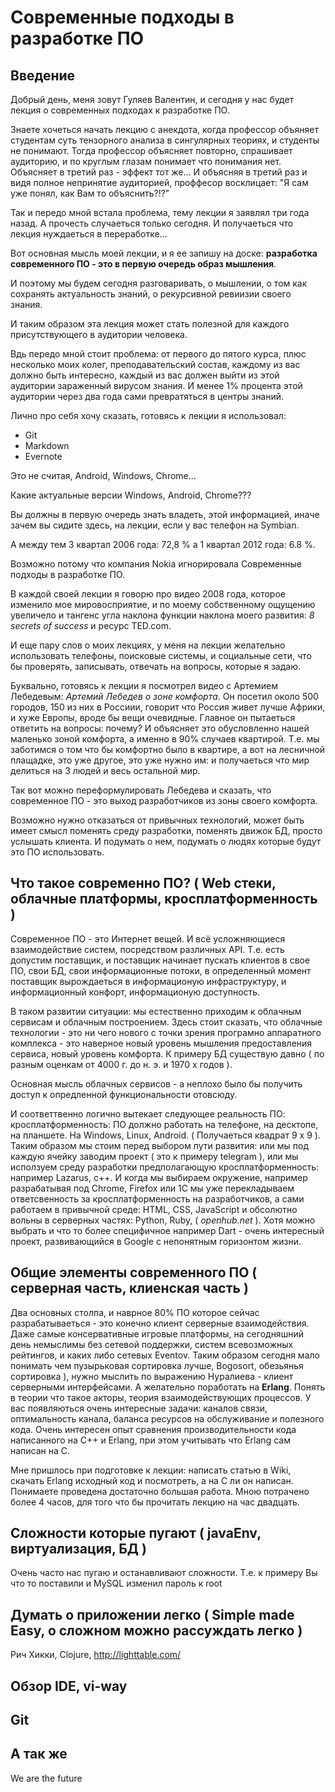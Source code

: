 Современные подходы в разработке ПО
================

## Введение
Добрый день, меня зовут Гуляев Валентин, и сегодня у нас будет лекция о современных подходах к разработке ПО.

Знаете хочеться начать лекцию с анекдота, когда профессор объяняет студентам суть тензорного анализа в сингулярных теориях, и студенты не понимают. Тогда профессор объясняет повторно, спрашивает аудиторию, и по круглым глазам понимает что понимания нет. Объясняет в третий раз - эффект тот же... И объясняя в третий раз и видя полное непринятие аудиторией, проффесор восклицает: "Я сам уже понял, как Вам то объяснить?!?"

Так и передо мной встала проблема, тему лекции я заявлял три года назад. А прочесть случаеться только сегодня. И получаеться что лекция нуждаеться в переработке...

Вот основная мысль моей лекции, и я ее запишу на доске: **разработка современного ПО - это в первую очередь образ мышления**.

И поэтому мы будем сегодня разговаривать, о мышлении, о том как сохранять актуальность знаний, о рекурсивной ревиизии своего знания.

И таким образом эта лекция может стать полезной для каждого присутствующего в аудитории человека.

Вдь передо мной стоит проблема: от первого до пятого курса, плюс несколько моих колег, преподавательский состав, каждому из вас должно быть интересно, каждый из вас должен выйти из этой аудитории зараженный вирусом знания. И менее 1% процента этой аудитории через два года сами превратяться в центры знаний.

Лично про себя хочу сказать, готовясь к лекции я использовал:
* Git
* Markdown
* Evernote

Это не считая, Android, Windows, Chrome...

Какие актуальные версии Windows, Android, Chrome???

Вы должны в первую очередь знать владеть, этой информацией, иначе зачем вы сидите здесь, на лекции, если у вас телефон на Symbian.

А между тем 3 квартал 2006 года: 72,8 % а 1 квартал 2012 года: 6.8 %.

Возможно потому что компания Nokia игнорировала Современные подходы в разработке ПО.

В каждой своей лекции я говорю про видео 2008 года, которое изменило мое мировосприятие, и по моему собственному ощущению увеличело и тангенс угла наклона функции наклона моего развития: *8 secrets of success* и ресурс TED.com.

И еще пару слов о моих лекциях, у меня на лекции желательно использовать телефоны, поисковые системы, и социальные сети, что бы проверять, записывать, отвечать на вопросы, которые я задаю. 

Буквально, готовясь к лекции я посмотрел видео с Артемием Лебедевым: *Артемий Лебедев о зоне комфорта*. Он посетил около 500 городов, 150 из них в Россиии, говорит что Россия живет лучше Африки, и хуже Европы, вроде бы вещи очевидные. Главное он пытаеться ответить на вопросы: почему? И объясняет это обусловленно нашей маленько зоной комфорта, а именно в 90% случаев квартирой. Т.е. мы заботимся о том что бы комфортно было в квартире, а вот на лесничной плащадке, это уже другое, это уже нужно им: и получаеться что мир делиться на 3 людей и весь остальной мир. 

Так вот можно переформулировать Лебедева и сказать, что современное ПО - это выход разработчиков из зоны своего комфорта.

Возможно нужно отказаться от привычных технологий, может быть имеет смысл поменять среду разработки, поменять движок БД, просто услышать клиента. И подумать о нем, подумать о людях которые будут это ПО использовать.

## Что такое современно ПО? ( Web стеки, облачные платформы, кросплатформенность )

Современное ПО - это Интернет вещей. И всё усложняющиеся взаимодействие систем, посредством различных API. Т.е. есть допустим поставщик, и поставщик начинает пускать клиентов в свое ПО, свои БД, свои информационные потоки, в определенный момент поставщик вырождаеться в информационую инфраструктуру, и информационный конфорт, информационую доступность.

В таком развитии ситуации: мы естественно приходим к облачным сервисам и облачным построением. Здесь стоит сказать, что облачные технологии - это ни чего нового с точки зрения програмно аппаратного комплекса - это наверное новый уровень мышления предоставления сервиса, новый уровень комфорта. К примеру БД существую давно ( по разным оценкам от 4000 г. до н. э. и 1970 х годов ).

Основная мысль облачных сервисов - а неплохо было бы получить доступ к опредленной функциональности отовсюду.

И соответтвенно логично вытекает следующее реальность ПО: кросплатформенность: ПО должно работать на телефоне, на десктопе, на планшете. На Windows, Linux, Android. ( Получаеться квадрат 9 х 9 ). Таким образом мы стоим перед выбором пути развития: или мы под каждую ячейку заводим проект ( это к примеру telegram ), или мы исползуем среду разработки предполагающую кросплатформенность: например Lazarus, c++. И когда мы выбираем окружение, например разрабатывая под Chrome, Firefox или 1С мы уже перекладываем ответсвенность за кросплатформенность на разработчиков, а сами работаем в привычной среде: HTML, CSS, JavaScript и обсолютно вольны в серверных частях: Python, Ruby, ( *openhub.net* ). Хотя можно выбрать и что то более специфичное например Dart - очень интересный проект, развивающийся в Google с непонятным горизонтом жизни.

## Общие элементы современного ПО ( серверная часть, клиенская часть )

Два основных столпа, и наврное 80% ПО которое сейчас разрабатываеться - это конечно клиент серверные взаимодействия. Даже самые консервативные игровые платформы, на сегодняшний день немыслимы без сетевой поддержки, систем всевозможных рейтингов, и каких либо сетевых Eventov. Таким образом сегодня мало понимать чем пузырьковая сортировка лучше, Bogosort, обезьянья сортировка ), нужно мыслить по выражению Нуралиева - клиент серверными интерфейсами. А желательно поработать на **Erlang**. Понять в теории что такое акторы, теория взаимодействующих процессов. У вас появляються очень интересные задачи: каналов связи, оптимальность канала, баланса ресурсов на обслуживание и полезного кода. Очень интересен опыт сравнения производительности кода написанного на С++ и Erlang, при этом учитывать что Erlang сам написан на С.

Мне пришлось при подготовке к лекции: написать статью в Wiki, скачать Erlang исходный код и посмотреть, а на C ли он написан. Понимаете проведена достаточно большая работа. Мною потрачено более 4 часов, для того что бы прочитать лекцию на час двадцать.

## Сложности которые пугают ( javaEnv, виртуализация, БД )

Очень часто нас пугаю и останавливают сложности. Т.е. к примеру Вы что то поставили и MySQL изменил пароль к root

## Думать о приложении легко ( Simple made Easy, о сложном можно рассуждать легко )

Рич Хикки, Clojure, http://lighttable.com/
## Обзор IDE, vi-way
## Git
## А так же

We are the future